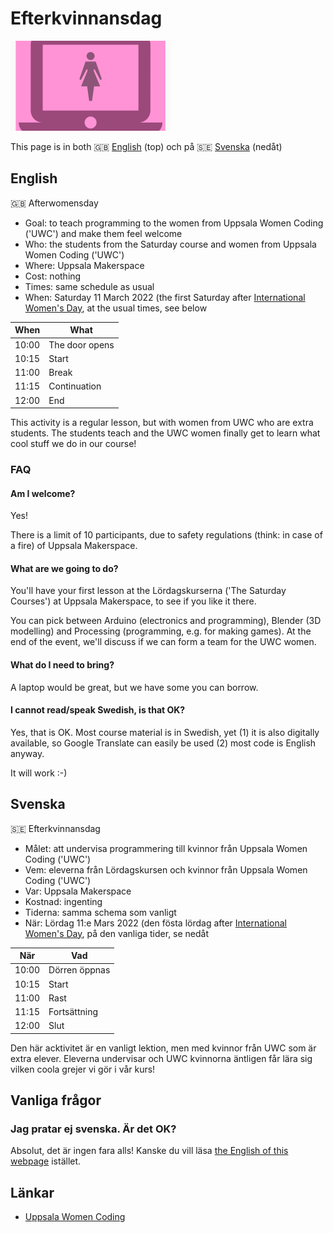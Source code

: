 # Efterkvinnansdag

![](uwc_25.png)

This page is in both :gb: [English](#English) (top) och på :sweden: [Svenska](#Svenska) (nedåt)

## English

:gb: Afterwomensday

 * Goal: to teach programming to the women from Uppsala Women Coding ('UWC')
   and make them feel welcome
 * Who: the students from the Saturday course and women from Uppsala Women Coding ('UWC')
 * Where: Uppsala Makerspace
 * Cost: nothing
 * Times: same schedule as usual
 * When: Saturday 11 March 2022 (the first Saturday after [International Women's Day](https://en.wikipedia.org/wiki/International_Women%27s_Day), at the usual times, see below

When | What
-----|------------
10:00|The door opens
10:15|Start
11:00|Break
11:15|Continuation
12:00|End

This activity is a regular lesson,
but with women from UWC who are extra students.
The students teach and the UWC women finally get to learn
what cool stuff we do in our course!

### FAQ

#### Am I welcome?

Yes!

There is a limit of 10 participants, 
due to safety regulations (think: in case of a fire) 
of Uppsala Makerspace.

#### What are we going to do?

You'll have your first lesson at the Lördagskurserna ('The Saturday Courses')
at Uppsala Makerspace, to see if you like it there.

You can pick between Arduino (electronics and programming), 
Blender (3D modelling) and Processing (programming, e.g. for making games).
At the end of the event, we'll discuss if we can form a team for the UWC women.

#### What do I need to bring?

A laptop would be great, but we have some you can borrow.

#### I cannot read/speak Swedish, is that OK?

Yes, that is OK. Most course material is in Swedish, yet (1) it is also digitally available, so Google Translate can easily be used (2) most code is English anyway.

It will work :-)

## Svenska

:sweden: Efterkvinnansdag

 * Målet: att undervisa programmering till kvinnor från Uppsala Women Coding ('UWC')
 * Vem: eleverna från Lördagskursen och kvinnor från Uppsala Women Coding ('UWC')
 * Var: Uppsala Makerspace
 * Kostnad: ingenting
 * Tiderna: samma schema som vanligt
 * När: Lördag 11:e Mars 2022 (den fösta lördag after [International Women's Day](https://en.wikipedia.org/wiki/International_Women%27s_Day), på den vanliga tider, se nedåt

När  |Vad
-----|------------
10:00|Dörren öppnas
10:15|Start
11:00|Rast
11:15|Fortsättning
12:00|Slut

Den här acktivitet är en vanligt lektion, 
men med kvinnor från UWC som är extra elever.
Eleverna undervisar och UWC kvinnorna äntligen får lära sig 
vilken coola grejer vi gör i vår kurs!

## Vanliga frågor

### Jag pratar ej svenska. Är det OK?

Absolut, det är ingen fara alls! Kanske du vill läsa [the English of this webpage](#English) istället.

## Länkar

 * [Uppsala Women Coding](https://www.meetup.com/Uppsala-Women-Coding-Beginners-welcome)
